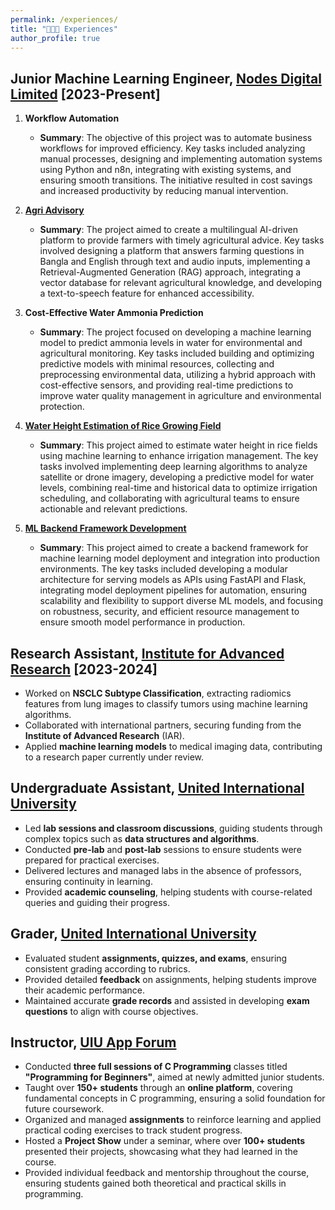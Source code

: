 ```yaml
---
permalink: /experiences/
title: "👨🏻‍🔬 Experiences"
author_profile: true
---
```



## Junior Machine Learning Engineer, [Nodes Digital Limited](https://nodesdigitallimited.com) [2023-Present]

1. **Workflow Automation**
    - **Summary**: The objective of this project was to automate business workflows for improved efficiency. Key tasks included analyzing manual processes, designing and implementing automation systems using Python and n8n, integrating with existing systems, and ensuring smooth transitions. The initiative resulted in cost savings and increased productivity by reducing manual intervention.

2. **[Agri Advisory](../projects/Agri_Advisory/)**
    - **Summary**: The project aimed to create a multilingual AI-driven platform to provide farmers with timely agricultural advice. Key tasks involved designing a platform that answers farming questions in Bangla and English through text and audio inputs, implementing a Retrieval-Augmented Generation (RAG) approach, integrating a vector database for relevant agricultural knowledge, and developing a text-to-speech feature for enhanced accessibility.

3. **Cost-Effective Water Ammonia Prediction**
    - **Summary**: The project focused on developing a machine learning model to predict ammonia levels in water for environmental and agricultural monitoring. Key tasks included building and optimizing predictive models with minimal resources, collecting and preprocessing environmental data, utilizing a hybrid approach with cost-effective sensors, and providing real-time predictions to improve water quality management in agriculture and environmental protection.

4. **[Water Height Estimation of Rice Growing Field](../projects/Water_Height_Estimation_in_Rice_Fields/)**
    - **Summary**: This project aimed to estimate water height in rice fields using machine learning to enhance irrigation management. The key tasks involved implementing deep learning algorithms to analyze satellite or drone imagery, developing a predictive model for water levels, combining real-time and historical data to optimize irrigation scheduling, and collaborating with agricultural teams to ensure actionable and relevant predictions.

5. **[ML Backend Framework Development](../projects/ML_Backend_Framework_Development/)**
    - **Summary**: This project aimed to create a backend framework for machine learning model deployment and integration into production environments. The key tasks included developing a modular architecture for serving models as APIs using FastAPI and Flask, integrating model deployment pipelines for automation, ensuring scalability and flexibility to support diverse ML models, and focusing on robustness, security, and efficient resource management to ensure smooth model performance in production.


## Research Assistant, [Institute for Advanced Research](https://iar.uiu.ac.bd/) [2023-2024]
- Worked on **NSCLC Subtype Classification**, extracting radiomics features from lung images to classify tumors using machine learning algorithms.
- Collaborated with international partners, securing funding from the **Institute of Advanced Research** (IAR).
- Applied **machine learning models** to medical imaging data, contributing to a research paper currently under review.

## Undergraduate Assistant, [United International University](https://uiu.ac.bd)
- Led **lab sessions and classroom discussions**, guiding students through complex topics such as **data structures and algorithms**.
- Conducted **pre-lab** and **post-lab** sessions to ensure students were prepared for practical exercises.
- Delivered lectures and managed labs in the absence of professors, ensuring continuity in learning.
- Provided **academic counseling**, helping students with course-related queries and guiding their progress.

## Grader, [United International University](https://uiu.ac.bd)
- Evaluated student **assignments, quizzes, and exams**, ensuring consistent grading according to rubrics.
- Provided detailed **feedback** on assignments, helping students improve their academic performance.
- Maintained accurate **grade records** and assisted in developing **exam questions** to align with course objectives.

## Instructor, [UIU App Forum](https://www.facebook.com/uiuappf)
- Conducted **three full sessions of C Programming** classes titled **"Programming for Beginners"**, aimed at newly admitted junior students.
- Taught over **150+ students** through an **online platform**, covering fundamental concepts in C programming, ensuring a solid foundation for future coursework.
- Organized and managed **assignments** to reinforce learning and applied practical coding exercises to track student progress.
- Hosted a **Project Show** under a seminar, where over **100+ students** presented their projects, showcasing what they had learned in the course.
- Provided individual feedback and mentorship throughout the course, ensuring students gained both theoretical and practical skills in programming.
